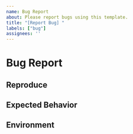 ```yaml
---
name: Bug Report
about: Please report bugs using this template.
title: "[Report Bug] "
labels: ["bug"]
assignees: ''
---
```


# Bug Report

<!-- 
Thank you for reporting a bug!
Please read the comments to fill in the fields.
-->

## Reproduce

<!--
Describe the steps to reproduce the bug.
If you're not sure, leave it out.
-->

## Expected Behavior

<!--
Explain what the expected behavior should be if there was no bug.
-->

## Environment

<!--
Please tell us the usage environment where the bug occurs.
Example) JAVA 17, Springboot 3.2.1, 
-->
